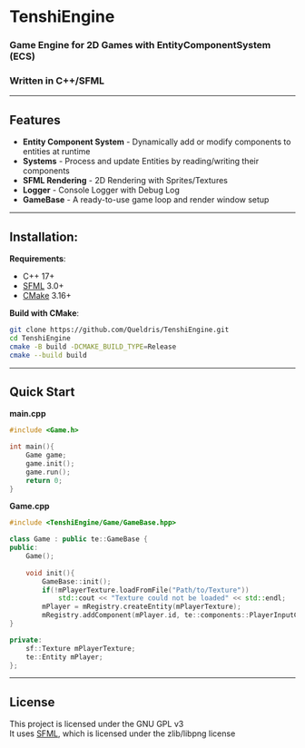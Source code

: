 # TenshiEngine
### Game Engine for 2D Games with EntityComponentSystem (ECS)
### Written in C++/SFML

---

## Features
- **Entity Component System** - Dynamically add or modify components to entities at runtime
- **Systems** - Process and update Entities by reading/writing their components
- **SFML Rendering** - 2D Rendering with Sprites/Textures
- **Logger** - Console Logger with Debug Log
- **GameBase** - A ready-to-use game loop and render window setup

---

## Installation:
**Requirements**:
- C++ 17+
- [SFML](https://www.sfml-dev.org/) 3.0+
- [CMake](https://cmake.org/) 3.16+

**Build with CMake**:
```bash
git clone https://github.com/Queldris/TenshiEngine.git
cd TenshiEngine
cmake -B build -DCMAKE_BUILD_TYPE=Release
cmake --build build
```

---

## Quick Start
**main.cpp**
``` cpp
#include <Game.h>

int main(){
    Game game;
    game.init();
    game.run();
    return 0;
}
```

**Game.cpp**
``` cpp
#include <TenshiEngine/Game/GameBase.hpp>

class Game : public te::GameBase {
public:
    Game();
    
    void init(){
        GameBase::init();
        if(!mPlayerTexture.loadFromFile("Path/to/Texture"))
            std::cout << "Texture could not be loaded" << std::endl;
        mPlayer = mRegistry.createEntity(mPlayerTexture);
        mRegistry.addComponent(mPlayer.id, te::components::PlayerInputComponent());
}

private:
    sf::Texture mPlayerTexture;
    te::Entity mPlayer;
};
```


---

## License

This project is licensed under the GNU GPL v3  
It uses [SFML](https://www.sfml-dev.org/), which is licensed under the zlib/libpng license
